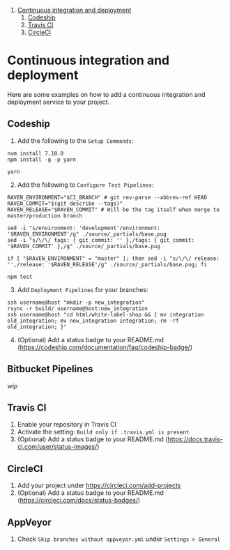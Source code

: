 1. [Continuous integration and deployment](#continuous-integration-and-deployment)
    1. [Codeship](#codeship)
    2. [Travis CI](#travis-ci)
    3. [CircleCI](#circleci)


# Continuous integration and deployment
Here are some examples on how to add a continuous integration and deployment service to your project.


## Codeship
1. Add the following to the `Setup Commands`:

```shell
nvm install 7.10.0
npm install -g -p yarn

yarn
```

2. Add the following to `Configure Test Pipelines`:

```shell
RAVEN_ENVIRONMENT="$CI_BRANCH" # git rev-parse --abbrev-ref HEAD
RAVEN_COMMIT="$(git describe --tags)"
RAVEN_RELEASE="$RAVEN_COMMIT" # Will be the tag itself when merge to master/production branch

sed -i "s/environment: 'development'/environment: '$RAVEN_ENVIRONMENT'/g" ./source/_partials/base.pug
sed -i "s/\/\/ tags: { git_commit: '' },/tags: { git_commit: '$RAVEN_COMMIT' },/g" ./source/_partials/base.pug

if [ "$RAVEN_ENVIRONMENT" = "master" ]; then sed -i "s/\/\/ release: '',/release: '$RAVEN_RELEASE'/g" ./source/_partials/base.pug; fi

npm test
```

3. Add `Deployment Pipelines` for your branches:

```shell
ssh username@host "mkdir -p new_integration"
rsync -r build/ username@host:new_integration
ssh username@host "cd html/white-label-shop && { mv integration old_integration; mv new_integration integration; rm -rf old_integration; }"
```

4. (Optional) Add a status badge to your README.md (https://codeship.com/documentation/faq/codeship-badge/)


## Bitbucket Pipelines
_wip_


## Travis CI
1. Enable your repository in Travis CI
2. Activate the setting: `Build only if .travis.yml is present`
3. (Optional) Add a status badge to your README.md (https://docs.travis-ci.com/user/status-images/)


## CircleCI
1. Add your project under https://circleci.com/add-projects
2. (Optional) Add a status badge to your README.md (https://circleci.com/docs/status-badges/)


## AppVeyor
1. Check `Skip branches without appveyor.yml` under `Settings > General`
